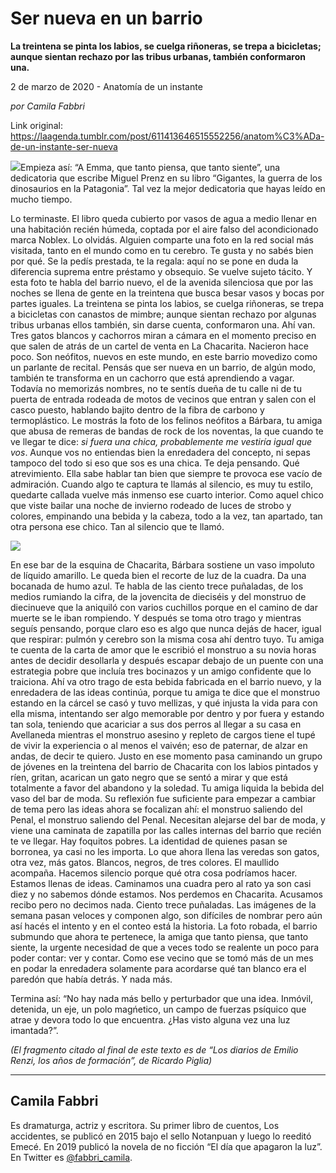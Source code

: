 # Ser nueva en un barrio

**La treintena se pinta los labios, se cuelga riñoneras, se trepa a bicicletas; aunque sientan rechazo por las tribus urbanas, también conformaron una.**

2 de marzo de 2020 - Anatomía de un instante

_por Camila Fabbri_

Link original: https://laagenda.tumblr.com/post/611413646515552256/anatom%C3%ADa-de-un-instante-ser-nueva

![](https://64.media.tumblr.com/aae7d58a7189449e923beef0a933cca2/573c0c8f6139e65c-96/s500x750/e7698ba2fb727e66fa7b7d24c838d206829d73a3.jpg)Empieza así: “A Emma,
que tanto piensa, que tanto siente”, una dedicatoria que escribe Miguel Prenz en
su libro “Gigantes, la guerra de los dinosaurios en la Patagonia”. Tal vez la
mejor dedicatoria que hayas leído en mucho tiempo. 

Lo terminaste. El libro queda cubierto por vasos de agua a
medio llenar en una habitación recién húmeda, coptada por el aire falso del
acondicionado marca Noblex. Lo olvidás. 
Alguien comparte una foto en la red social más visitada, tanto en el
mundo como en tu cerebro. Te gusta y no sabés bien por qué. Se la pedís
prestada, te la regala: aquí no se pone en duda la diferencia suprema entre
préstamo y obsequio. Se vuelve sujeto tácito. Y esta foto te habla del barrio
nuevo, el de la avenida silenciosa que por las noches se llena de gente en la
treintena que busca besar vasos y bocas por partes iguales. La treintena se
pinta los labios, se cuelga riñoneras, se trepa a bicicletas con canastos de
mimbre; aunque sientan rechazo por algunas tribus urbanas ellos también, sin
darse cuenta, conformaron una. Ahí van.
Tres gatos blancos y cachorros miran a cámara en el momento preciso en que
salen de atrás de un cartel de venta en La Chacarita. Nacieron hace poco. Son
neófitos, nuevos en este mundo, en este barrio movedizo como un parlante de
recital. Pensás que ser nueva en un barrio, de algún modo, también te
transforma en un cachorro que está aprendiendo a vagar. Todavía no memorizás
nombres, no te sentís dueña de tu calle ni de tu puerta de entrada rodeada de
motos de vecinos que entran y salen con el casco puesto, hablando bajito dentro de la fibra de carbono y termoplástico. Le mostrás la foto de los
felinos neófitos a Bárbara, tu amiga que abusa de remeras de bandas de rock
de  los noventas, la que cuando te ve
llegar te dice: *si fuera una chica,
probablemente me vestiría igual que vos*. Aunque vos no entiendas bien la
enredadera del concepto, ni sepas tampoco del todo si eso que sos es una chica.
Te deja pensando. Qué atrevimiento. Ella sabe hablar tan bien que siempre te provoca ese vacío de
admiración. Cuando algo te captura te llamás al silencio, es muy tu estilo,
quedarte callada vuelve más inmenso ese cuarto interior. Como aquel chico que
viste bailar una noche de invierno rodeado de luces de strobo y colores,
empinando una bebida y la cabeza, todo a la vez, tan apartado, tan otra persona
ese chico. Tan al silencio que te llamó. 

![](https://64.media.tumblr.com/aae7d58a7189449e923beef0a933cca2/573c0c8f6139e65c-96/s500x750/e7698ba2fb727e66fa7b7d24c838d206829d73a3.jpg)


En ese bar de la
esquina de Chacarita, Bárbara sostiene un vaso impoluto de líquido amarillo. Le
queda bien el recorte de luz de la cuadra. Da una bocanada de humo azul. Te
habla de las ciento trece puñaladas, de los medios rumiando la cifra, de la
jovencita de dieciséis y del monstruo de diecinueve que la aniquiló con varios
cuchillos porque en el camino de dar muerte se le iban rompiendo. Y después se
toma otro trago y mientras seguís pensando, porque claro eso es algo que nunca
dejás de hacer,  igual que respirar:
pulmón y cerebro son la misma cosa ahí dentro tuyo. Tu amiga te cuenta de la carta
de amor que le escribió el monstruo a su
novia horas antes de decidir desollarla y después escapar debajo de un puente
con una estrategia pobre que incluía tres bocinazos y un amigo confidente que
lo traiciona. Ahí va otro trago de esta bebida fabricada en el barrio nuevo, y
la enredadera de las ideas continúa, porque tu amiga te dice que el monstruo
estando en la cárcel se casó y tuvo mellizas, y 
qué injusta la vida para con ella misma, intentando ser algo memorable
por dentro y por fuera y estando tan sola, teniendo que acariciar a sus dos
perros al llegar a su casa en Avellaneda mientras el monstruo asesino y repleto de cargos tiene el tupé de vivir la
experiencia o al menos el vaivén; eso de paternar, de alzar en andas, de decir
te quiero. Justo en ese momento pasa caminando un grupo de jóvenes en la
treintena del barrio de Chacarita con los labios pintados y ríen, gritan,
acarican un gato negro que se sentó a mirar y que está totalmente a favor del
abandono y la soledad. Tu amiga liquida la bebida del vaso del bar de moda. Su
reflexión fue suficiente para empezar a cambiar de tema pero las ideas ahora se
focalizan ahí: el monstruo saliendo del Penal, el monstruo saliendo del Penal.
Necesitan alejarse del bar de moda, y
viene una caminata de zapatilla por las calles internas del barrio que recién
te ve llegar. Hay foquitos pobres. La identidad de quienes pasan se borronea,
ya casi no les importa. Lo que ahora llena las veredas son gatos, otra vez, más
gatos. Blancos, negros, de tres colores. El maullido acompaña. Hacemos silencio
porque qué otra cosa podríamos hacer. Estamos llenas de ideas. Caminamos una
cuadra pero al rato ya son casi diez y no sabemos dónde estamos. Nos perdemos
en Chacarita. Acusamos recibo pero no decimos nada. Ciento trece puñaladas. Las
imágenes de la semana pasan veloces y componen algo, son difíciles de nombrar
pero aún así hacés el intento y en el conteo está la historia. La foto robada,
el barrio submundo que ahora te pertenece, la amiga que tanto piensa, que tanto
siente, la urgente necesidad de que a veces todo se realente un poco para poder
contar: ver y contar. Como ese vecino
que se tomó más de un mes en podar la enredadera solamente para acordarse qué
tan blanco era el paredón que había detrás. Y nada más.

 Termina así: “No hay nada más bello y
perturbador que una idea. Inmóvil, detenida, un eje, un polo magńetico, un
campo de fuerzas psíquico que atrae y devora todo lo que encuentra. ¿Has visto
alguna vez una luz imantada?”.

  


*(El fragmento citado al final de este texto es de “Los diarios de Emilio Renzi, los años de formación”, de Ricardo Piglia)*



---

Camila Fabbri
-------------

 Es dramaturga, actriz y escritora. Su primer libro de cuentos, Los accidentes, se publicó en 2015 bajo el sello Notanpuan y luego lo reeditó Emecé. En 2019 publicó la novela de no ficción “El día que apagaron la luz”. En Twitter es [@fabbri\_camila](https://twitter.com/fabbri_camila). 

